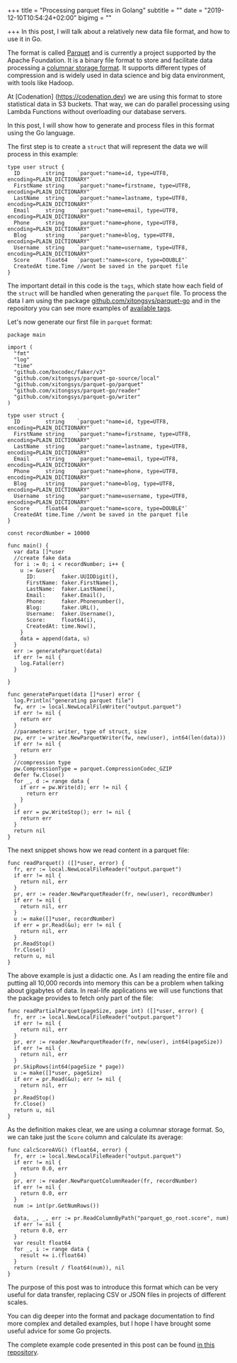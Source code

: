 +++
title = "Processing parquet files in Golang"
subtitle = ""
date = "2019-12-10T10:54:24+02:00"
bigimg = ""

+++
In this post, I will talk about a relatively new data file format, and how to use it in Go. 

The format is called [Parquet](http://parquet.apache.org) and is currently a project supported by the Apache Foundation. It is a binary file format to store and facilitate data processing a [columnar storage format](http://en.wikipedia.org/wiki/Column-oriented_DBMS). It supports different types of compression and is widely used in data science and big data environment, with tools like Hadoop. 

At [Codenation] (https://codenation.dev) we are using this format to store statistical data in S3 buckets. That way, we can do parallel processing using Lambda Functions without overloading our database servers. 

In this post, I will show how to generate and process files in this format using the Go language.

The first step is to create a ```struct``` that will represent the data we will process in this example:

```
type user struct {
  ID        string    `parquet:"name=id, type=UTF8, encoding=PLAIN_DICTIONARY"`
  FirstName string    `parquet:"name=firstname, type=UTF8, encoding=PLAIN_DICTIONARY"`
  LastName  string    `parquet:"name=lastname, type=UTF8, encoding=PLAIN_DICTIONARY"`
  Email     string    `parquet:"name=email, type=UTF8, encoding=PLAIN_DICTIONARY"`
  Phone     string    `parquet:"name=phone, type=UTF8, encoding=PLAIN_DICTIONARY"`
  Blog      string    `parquet:"name=blog, type=UTF8, encoding=PLAIN_DICTIONARY"`
  Username  string    `parquet:"name=username, type=UTF8, encoding=PLAIN_DICTIONARY"`
  Score     float64   `parquet:"name=score, type=DOUBLE"`
  CreatedAt time.Time //wont be saved in the parquet file
}
```

The important detail in this code is the ```tags```, which state how each field of the ```struct``` will be handled when generating the ```parquet``` file. To process the data I am using the package [github.com/xitongsys/parquet-go](https://github.com/xitongsys/parquet-go) and in the repository you can see more examples of [available tags](https://github.com/xitongsys/parquet-go#type).

Let's now generate our first file in ```parquet``` format:

```
package main

import (
  "fmt"
  "log"
  "time"
  "github.com/bxcodec/faker/v3"
  "github.com/xitongsys/parquet-go-source/local"
  "github.com/xitongsys/parquet-go/parquet"
  "github.com/xitongsys/parquet-go/reader"
  "github.com/xitongsys/parquet-go/writer"
)

type user struct {
  ID        string    `parquet:"name=id, type=UTF8, encoding=PLAIN_DICTIONARY"`
  FirstName string    `parquet:"name=firstname, type=UTF8, encoding=PLAIN_DICTIONARY"`
  LastName  string    `parquet:"name=lastname, type=UTF8, encoding=PLAIN_DICTIONARY"`
  Email     string    `parquet:"name=email, type=UTF8, encoding=PLAIN_DICTIONARY"`
  Phone     string    `parquet:"name=phone, type=UTF8, encoding=PLAIN_DICTIONARY"`
  Blog      string    `parquet:"name=blog, type=UTF8, encoding=PLAIN_DICTIONARY"`
  Username  string    `parquet:"name=username, type=UTF8, encoding=PLAIN_DICTIONARY"`
  Score     float64   `parquet:"name=score, type=DOUBLE"`
  CreatedAt time.Time //wont be saved in the parquet file
}

const recordNumber = 10000

func main() {
  var data []*user
  //create fake data
  for i := 0; i < recordNumber; i++ {
    u := &user{
      ID:        faker.UUIDDigit(),
      FirstName: faker.FirstName(),
      LastName:  faker.LastName(),
      Email:     faker.Email(),
      Phone:     faker.Phonenumber(),
      Blog:      faker.URL(),
      Username:  faker.Username(),
      Score:     float64(i),
      CreatedAt: time.Now(),
    }
    data = append(data, u)
  }
  err := generateParquet(data)
  if err != nil {
    log.Fatal(err)
  }

}

func generateParquet(data []*user) error {
  log.Println("generating parquet file")
  fw, err := local.NewLocalFileWriter("output.parquet")
  if err != nil {
    return err
  }
  //parameters: writer, type of struct, size
  pw, err := writer.NewParquetWriter(fw, new(user), int64(len(data)))
  if err != nil {
    return err
  }
  //compression type
  pw.CompressionType = parquet.CompressionCodec_GZIP
  defer fw.Close()
  for _, d := range data {
    if err = pw.Write(d); err != nil {
      return err
    }
  }
  if err = pw.WriteStop(); err != nil {
    return err
  }
  return nil
}
```

The next snippet shows how we read content in a parquet file:

```
func readParquet() ([]*user, error) {
  fr, err := local.NewLocalFileReader("output.parquet")
  if err != nil {
    return nil, err
  }
  pr, err := reader.NewParquetReader(fr, new(user), recordNumber)
  if err != nil {
    return nil, err
  }
  u := make([]*user, recordNumber)
  if err = pr.Read(&u); err != nil {
    return nil, err
  }
  pr.ReadStop()
  fr.Close()
  return u, nil
}
```

The above example is just a didactic one. As I am reading the entire file and putting all 10,000 records into memory this can be a problem when talking about gigabytes of data. In real-life applications we will use  functions that the package provides to fetch only part of the file:

```
func readPartialParquet(pageSize, page int) ([]*user, error) {
  fr, err := local.NewLocalFileReader("output.parquet")
  if err != nil {
    return nil, err
  }
  pr, err := reader.NewParquetReader(fr, new(user), int64(pageSize))
  if err != nil {
    return nil, err
  }
  pr.SkipRows(int64(pageSize * page))
  u := make([]*user, pageSize)
  if err = pr.Read(&u); err != nil {
    return nil, err
  }
  pr.ReadStop()
  fr.Close()
  return u, nil
}
```

As the definition makes clear, we are using a columnar storage format. So, we can take just the ```Score``` column and calculate its average:

```
func calcScoreAVG() (float64, error) {
  fr, err := local.NewLocalFileReader("output.parquet")
  if err != nil {
    return 0.0, err
  }
  pr, err := reader.NewParquetColumnReader(fr, recordNumber)
  if err != nil {
    return 0.0, err
  }
  num := int(pr.GetNumRows())

  data, _, _, err := pr.ReadColumnByPath("parquet_go_root.score", num)
  if err != nil {
    return 0.0, err
  }
  var result float64
  for _, i := range data {
    result += i.(float64)
  }
  return (result / float64(num)), nil
}
```


The purpose of this post was to introduce this format which can be very useful for data transfer, replacing CSV or JSON files in projects of different scales.

You can dig deeper into the format and package documentation to find more complex and detailed examples, but I hope I have brought some useful advice for some Go projects.

The complete example code presented in this post can be found [in this repository](https://github.com/eminetto/parquet-golang). 